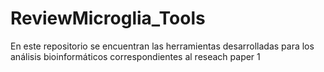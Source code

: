 # ReviewMicroglia_Tools
En este repositorio se encuentran las herramientas desarrolladas para los análisis bioinformáticos correspondientes al reseach paper 1
